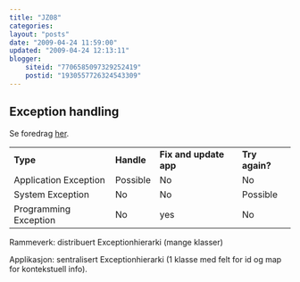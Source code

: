 ```yaml
---
title: "JZ08"
categories: 
layout: "posts"
date: "2009-04-24 11:59:00"
updated: "2009-04-24 12:13:11"
blogger:
    siteid: "7706585097329252419"
    postid: "1930557726324543309"
---
```


## Exception handling
Se foredrag <a href="http://javazone.no/incogito/session/Riktig+feilh%C3%A5ndtering+%28og+ja%2C+checked+exceptions+er+skadelige%29.html#">her</a>.

<table>

<tbody><tr style="font-weight: bold;">

<td style="font-weight: bold;">Type</td>

<td>Handle</td>

<td>Fix and update app</td>

<td>Try again?</td>

</tr>

<tr>

<td>Application Exception</td>

<td>Possible</td>

<td>No</td>

<td>No</td>

</tr>

<tr>

<td>System Exception</td>

<td>No</td>

<td>No</td>

<td>Possible</td>

</tr>

<tr>

<td>Programming Exception</td>

<td>No</td>

<td>yes</td>

<td>No</td>

</tr>

</tbody></table>

Rammeverk: distribuert Exceptionhierarki (mange klasser)

Applikasjon: sentralisert Exceptionhierarki (1 klasse med felt for id og map for kontekstuell info).
